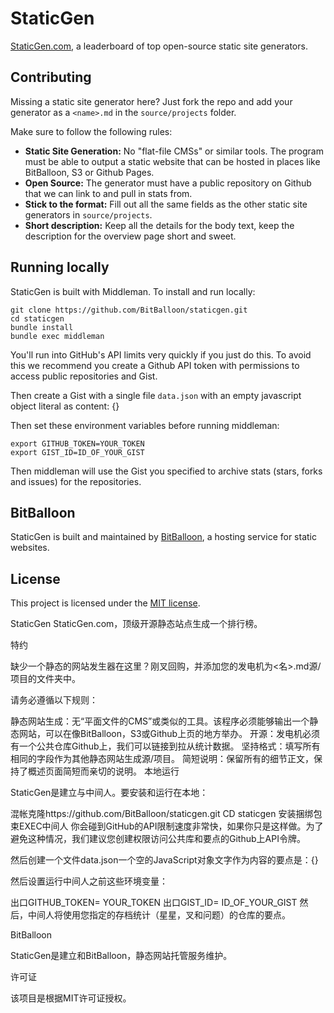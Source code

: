 # StaticGen

[StaticGen.com](http://www.staticgen.com), a leaderboard of top open-source static site generators.

## Contributing

Missing a static site generator here? Just fork the repo and add your generator
as a `<name>.md` in the `source/projects` folder.

Make sure to follow the following rules:

*   **Static Site Generation:** No "flat-file CMSs" or similar tools. The program must be able to output a static website that can be hosted in places like BitBalloon, S3 or Github Pages.
*   **Open Source:** The generator must have a public repository on Github that we can link to and pull in stats from.
*   **Stick to the format:** Fill out all the same fields as the other static site generators in `source/projects`.
*   **Short description:** Keep all the details for the body text, keep the description for the overview page short and sweet.

## Running locally

StaticGen is built with Middleman. To install and run locally:

    git clone https://github.com/BitBalloon/staticgen.git
    cd staticgen
    bundle install
    bundle exec middleman

You'll run into GitHub's API limits very quickly if you just do this. To avoid this we recommend you create a Github API token with permissions to access public repositories and Gist.

Then create a Gist with a single file `data.json` with an empty javascript object literal as content: {}

Then set these environment variables before running middleman:

    export GITHUB_TOKEN=YOUR_TOKEN
    export GIST_ID=ID_OF_YOUR_GIST

Then middleman will use the Gist you specified to archive stats (stars, forks and issues) for the repositories.

## BitBalloon

StaticGen is built and maintained by [BitBalloon](https://www.bitballoon.com), a hosting service for static websites.

## License
This project is licensed under the [MIT license](http://opensource.org/licenses/MIT).

StaticGen
StaticGen.com，顶级开源静态站点生成一个排行榜。

特约

缺少一个静态的网站发生器在这里？刚叉回购，并添加您的发电机为<名>.md源/项目的文件夹中。

请务必遵循以下规则：

静态网站生成：无“平面文件的CMS”或类似的工具。该程序必须能够输出一个静态网站，可以在像BitBalloon，S3或Github上页的地方举办。
开源：发电机必须有一个公共仓库Github上，我们可以链接到拉从统计数据。
坚持格式：填写所有相同的字段作为其他静态网站生成源/项目。
简短说明：保留所有的细节正文，保持了概述页面简短而亲切的说明。
本地运行

StaticGen是建立与中间人。要安装和运行在本地：

混帐克隆https://github.com/BitBalloon/staticgen.git
CD staticgen
安装捆绑包
束EXEC中间人
你会碰到GitHub的API限制速度非常快，如果你只是这样做。为了避免这种情况，我们建议您创建权限访问公共库和要点的Github上API令牌。

然后创建一个文件data.json一个空的JavaScript对象文字作为内容的要点是：{}

然后设置运行中间人之前这些环境变量：

出口GITHUB_TOKEN= YOUR_TOKEN
出口GIST_ID= ID_OF_YOUR_GIST
然后，中间人将使用您指定的存档统计（星星，叉和问题）的仓库的要点。

BitBalloon

StaticGen是建立和BitBalloon，静态网站托管服务维护。

许可证

该项目是根据MIT许可证授权。

